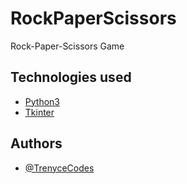# RockPaperScissors
Rock-Paper-Scissors Game

## Technologies used 
 - [Python3](https://www.python.org/)
 - [Tkinter](https://docs.python.org/3/library/tkinter.html)


## Authors
- [@TrenyceCodes](https://github.com/TrenyceCodes)


